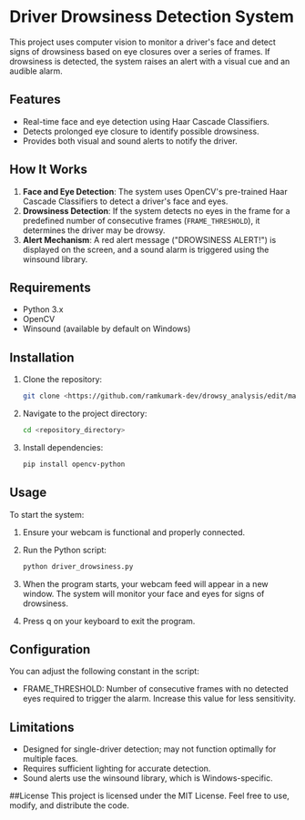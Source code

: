 # Driver Drowsiness Detection System

This project uses computer vision to monitor a driver's face and detect signs of drowsiness based on eye closures over a series of frames. If drowsiness is detected, the system raises an alert with a visual cue and an audible alarm.

## Features
- Real-time face and eye detection using Haar Cascade Classifiers.
- Detects prolonged eye closure to identify possible drowsiness.
- Provides both visual and sound alerts to notify the driver.

## How It Works
1. **Face and Eye Detection**: The system uses OpenCV's pre-trained Haar Cascade Classifiers to detect a driver's face and eyes.
2. **Drowsiness Detection**: If the system detects no eyes in the frame for a predefined number of consecutive frames (`FRAME_THRESHOLD`), it determines the driver may be drowsy.
3. **Alert Mechanism**: A red alert message ("DROWSINESS ALERT!") is displayed on the screen, and a sound alarm is triggered using the winsound library.

## Requirements
- Python 3.x
- OpenCV
- Winsound (available by default on Windows)

## Installation
1. Clone the repository:
   ```bash
   git clone <https://github.com/ramkumark-dev/drowsy_analysis/edit/main>
2. Navigate to the project directory:

   ```bash
   cd <repository_directory>
3. Install dependencies:

   ```bash
   pip install opencv-python

## Usage
To start the system:

1. Ensure your webcam is functional and properly connected.

2. Run the Python script:

   ```bash
   python driver_drowsiness.py
3. When the program starts, your webcam feed will appear in a new window. The system will monitor your face and eyes for signs of drowsiness.

4. Press q on your keyboard to exit the program.

## Configuration
You can adjust the following constant in the script:

- FRAME_THRESHOLD: Number of consecutive frames with no detected eyes required to trigger the alarm. Increase this value for less sensitivity.

## Limitations
- Designed for single-driver detection; may not function optimally for multiple faces.
- Requires sufficient lighting for accurate detection.
- Sound alerts use the winsound library, which is Windows-specific.

##License
This project is licensed under the MIT License. Feel free to use, modify, and distribute the code.

